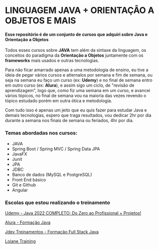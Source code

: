 # LINGUAGEM JAVA + ORIENTAÇÂO A OBJETOS E MAIS

#### Esse repositório é de um conjunto de cursos que adquiri sobre Java e Orientação a Objetos

  Todos esses cursos sobre **JAVA** tem além da sintaxe da linguagem, os conceitos do paradigma da **Orientação a Objetos** juntamente com os **frameworks** mais usados e outras tecnologias.
  
   Para não ficar amarrado apenas a uma metodologia de ensino, eu tive a ideia de pegar vários cursos e atlernalos por semana e fim de semana, ou seja na semana eu faço um curso (ex: **Udemy**) e no final de semana entro em outro curso (ex: **Alura**), e assim sigo um ciclo, de "revisão de aprendizagem", logo que, como fiz uma semana em um curso, e avancei vários tópicos, no final de semana vou na maioria das vezes revendo o tópico estudado porém em outra ótica e metodologia.
   
   Com tudo isso é apenas um jeito que eu quis fazer para estudar Java e demais tecnologias, espero que traga resultados, vou dedicar 2hr por dia durante a semana  nos finais de semana ou feriados, 4hr por dia.
   
### Temas abordadas nos cursos:

* JAVA
* Spring Boot / Spring MVC / Spring Data JPA
* JavaFX
* Junit
* JPA
* JDBC
* Banco de dados (MySQL e PostgreSQL)
* Front End básico
* Git e Github
* Angular

### Escolas que estou realizando o treinamento

[Udemy - Java 2022 COMPLETO: Do Zero ao Profissional + Projetos!](https://www.udemy.com/course/fundamentos-de-programacao-com-java/)

[Alura - Formação Java](https://cursos.alura.com.br/formacao-java)

[Jdev Treinamentos - Formação Full Stack Java](https://www.jdevtreinamento.com.br/formacao-java-web-profissional/index.html)

[Loiane Training](https://loiane.training/)






